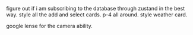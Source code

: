figure out if i am subscribing to the database through zustand in the best way.
style all the add and select cards. p-4 all around. style weather card. 

google lense for the camera ability.